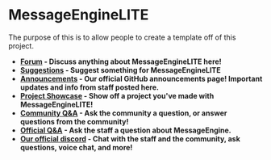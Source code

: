 # MessageEngineLITE

The purpose of this is to allow people to create a template off of this project.  

* **[Forum](https://github.com/afkvido-development/MessageEngineLITE/discussions/categories/forum) - Discuss anything about MessageEngineLITE here!**
* **[Suggestions](https://github.com/afkvido-development/MessageEngineLITE/discussions/categories/suggestions) - Suggest something for MessageEngineLITE**
* **[Announcements](https://github.com/afkvido-development/MessageEngineLITE/discussions/categories/announcements) - Our official GitHub announcements page! Important updates and info from staff posted here.**
* **[Project Showcase](https://github.com/afkvido-development/MessageEngineLITE/discussions/categories/project-showcase) - Show off a project you've made with MessageEngineLITE!**
* **[Community Q&A](https://github.com/afkvido-development/MessageEngineLITE/discussions/categories/community-q-a) - Ask the community a question, or answer questions from the community!**
* **[Official Q&A](https://github.com/afkvido-development/MessageEngineLITE/discussions/categories/official-q-a) - Ask the staff a question about MessageEngine.** 
* **[Our official discord](https://disboard.org/server/893975758677086238) - Chat with the staff and the community, ask questions, voice chat, and more!** 
